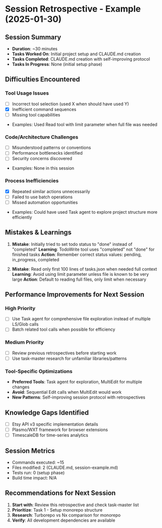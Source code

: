 # Session Retrospective - Example (2025-01-30)

## Session Summary

- **Duration**: ~30 minutes
- **Tasks Worked On**: Initial project setup and CLAUDE.md creation
- **Tasks Completed**: CLAUDE.md creation with self-improving protocol
- **Tasks In Progress**: None (initial setup phase)

## Difficulties Encountered

### Tool Usage Issues

- [ ] Incorrect tool selection (used X when should have used Y)
- [x] Inefficient command sequences
- [ ] Missing tool capabilities
- Examples: Used Read tool with limit parameter when full file was needed

### Code/Architecture Challenges

- [ ] Misunderstood patterns or conventions
- [ ] Performance bottlenecks identified
- [ ] Security concerns discovered
- Examples: None in this session

### Process Inefficiencies

- [x] Repeated similar actions unnecessarily
- [ ] Failed to use batch operations
- [ ] Missed automation opportunities
- Examples: Could have used Task agent to explore project structure more efficiently

## Mistakes & Learnings

1. **Mistake**: Initially tried to set todo status to "done" instead of "completed"
   **Learning**: TodoWrite tool uses "completed" not "done" for finished tasks
   **Action**: Remember correct status values: pending, in_progress, completed

2. **Mistake**: Read only first 100 lines of tasks.json when needed full context
   **Learning**: Avoid using limit parameter unless file is known to be very large
   **Action**: Default to reading full files, only limit when necessary

## Performance Improvements for Next Session

### High Priority

- [ ] Use Task agent for comprehensive file exploration instead of multiple LS/Glob calls
- [ ] Batch related tool calls when possible for efficiency

### Medium Priority

- [ ] Review previous retrospectives before starting work
- [ ] Use task-master research for unfamiliar libraries/patterns

### Tool-Specific Optimizations

- **Preferred Tools**: Task agent for exploration, MultiEdit for multiple changes
- **Avoid**: Sequential Edit calls when MultiEdit would work
- **New Patterns**: Self-improving session protocol with retrospectives

## Knowledge Gaps Identified

- [ ] Etsy API v3 specific implementation details
- [ ] Plasmo/WXT framework for browser extensions
- [ ] TimescaleDB for time-series analytics

## Session Metrics

- Commands executed: ~15
- Files modified: 2 (CLAUDE.md, session-example.md)
- Tests run: 0 (setup phase)
- Build time impact: N/A

## Recommendations for Next Session

1. **Start with**: Review this retrospective and check task-master list
2. **Prioritize**: Task 1 - Setup monorepo structure
3. **Research**: Turborepo vs Nx comparison for monorepo
4. **Verify**: All development dependencies are available
